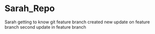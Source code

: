 # Sarah_Repo
Sarah getting to know git
feature branch created
new update on feature branch
second update in feature branch
